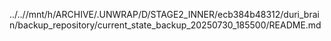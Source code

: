 ../..//mnt/h/ARCHIVE/.UNWRAP/D/STAGE2_INNER/ecb384b48312/duri_brain/backup_repository/current_state_backup_20250730_185500/README.md